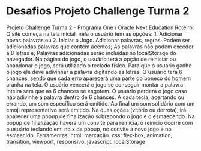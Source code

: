# Desafios Projeto Challenge Turma 2 
Projeto Challenge Turma 2 - Programa One / Oracle Next Education
Roteiro:
    O site começa na tela inicial, nela o usuário tem as opções: 1. Adicionar novas palavras ou 2. Iniciar o Jogo.
    Adicionar palavras, regras:
    Podem ser adicionadas palavras que contém acentos;
      As palavras não podem exceder a 8 letras e;
      Palavras adicionadas serão incluidas no localStorage do navegador.
    Na página do jogo, o usuário terá a opção de reiniciar ou abandonar o jogo, será utilizado o teclado físico.
    Para que o usuário ganhe o jogo ele deve adivinhar a palavra digitando as letras.
    O usuário terá 6 chances, sendo que cada erro aparecerá uma parte do boneco do homem aranha na tela.
    O usuário vencerá o jogo se conseguir montar a palavra inteira sem que as 6 chances se esgotem.
    O usuário perderá o jogo caso não adivinhe a palavra dentro de 6 chances.
    A cada tecla, acertando ou errando, um som específico será emitido. Ao final um som solidário com um emoji representativo será emitido.
    Na duas oções (vitório ou derrota), irá aparecer uma popup de finalização sobrepondo o jogo e o esmaecendo.
    Na popup de finalização haverá um convite para reinicia, o reinício ocorre com o usuário teclando em: no x da popup, no convite a novo jogo e no esmaecido.
Ferramentas:
    html: marcação.
    css: flex-box, animation, transition, viewport, responsivo.
    javascript: localStorage
